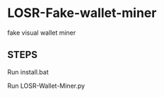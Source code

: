 # LOSR-Fake-wallet-miner
fake visual wallet miner

## STEPS

Run install.bat

Run LOSR-Wallet-Miner.py
